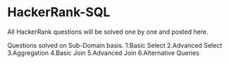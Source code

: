 # HackerRank-SQL
All HackerRank questions will be solved one by one and posted here.

Questions solved on Sub-Domain basis.
1.Basic Select
2.Advanced Select
3.Aggregation
4.Basic Join
5.Advanced Join
6.Alternative Queries